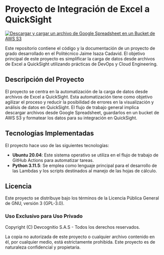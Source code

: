 # Proyecto de Integración de Excel a QuickSight

[![Descargar y cargar un archivo de Google Spreadsheet en un Bucket de AWS S3](https://github.com/jpalominopDevco/staff-assessment-formatting-and-integration/actions/workflows/spreadsheet-load-to-s3-workflow.yml/badge.svg?branch=main)](https://github.com/jpalominopDevco/staff-assessment-formatting-and-integration/actions/workflows/spreadsheet-load-to-s3-workflow.yml)

Este repositorio contiene el código y la documentación de un proyecto de grado desarrollado en el Politécnico Jaime Isaza Cadavid. El objetivo principal de este proyecto es simplificar la carga de datos desde archivos de Excel a QuickSight utilizando prácticas de DevOps y Cloud Engineering.

## Descripción del Proyecto

El proyecto se centra en la automatización de la carga de datos desde archivos de Excel a QuickSight. Esta automatización tiene como objetivo agilizar el proceso y reducir la posibilidad de errores en la visualización y análisis de datos en QuickSight. El flujo de trabajo general implica descargar archivos desde Google Spreadsheet, guardarlos en un bucket de AWS S3 y formatear los datos para su integración en QuickSight.

## Tecnologías Implementadas

El proyecto hace uso de las siguientes tecnologías:

- **Ubuntu 20.04**: Este sistema operativo se utiliza en el flujo de trabajo de GitHub Actions para automatizar tareas.
- **Python 3.11.5**: Se emplea como lenguaje principal para el desarrollo de las Lambdas y los scripts destinados al manejo de las hojas de cálculo.

## Licencia

Este proyecto se distribuye bajo los términos de la Licencia Pública General de GNU, versión 3 (GPL-3.0).

### Uso Exclusivo para Uso Privado

Copyright (C) Devcognitio S.A.S - Todos los derechos reservados.

La copia no autorizada de este proyecto o cualquier archivo contenido en él, por cualquier medio, está estrictamente prohibida. Este proyecto es de naturaleza confidencial y propietaria.